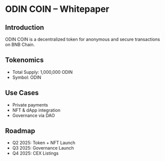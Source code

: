 # ODIN COIN – Whitepaper

## Introduction
ODIN COIN is a decentralized token for anonymous and secure transactions on BNB Chain.

## Tokenomics
- Total Supply: 1,000,000 ODIN
- Symbol: ODIN

## Use Cases
- Private payments
- NFT & dApp integration
- Governance via DAO

## Roadmap
- Q2 2025: Token + NFT Launch
- Q3 2025: Governance Launch
- Q4 2025: CEX Listings